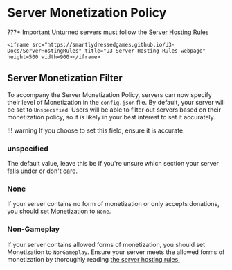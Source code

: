 # Server Monetization Policy

???+ Important
    Unturned servers must follow the [Server Hosting Rules](https://github.com/SmartlyDressedGames/U3-Docs/blob/master/ServerHostingRules.md)

    <iframe src="https://smartlydressedgames.github.io/U3-Docs/ServerHostingRules" title="U3 Server Hosting Rules webpage" height=500 width=900></iframe>

## Server Monetization Filter

To accompany the Server Monetization Policy, servers can now specify their level of Monetization in the `config.json` file. By default, your server will be set to `Unspecified`. Users will be able to filter out servers based on their monetization policy, so it is likely in your best interest to set it accurately.

!!! warning
    If you choose to set this field, ensure it is accurate.

### unspecified

The default value, leave this be if you're unsure which section your server falls under or don't care.

### None

If your server contains no form of monetization or only accepts donations, you should set Monetization to `None`.

### Non-Gameplay

If your server contains allowed forms of monetization, you should set Monetization to `NonGameplay`. Ensure your server meets the allowed forms of monetization by thoroughly reading [the server hosting rules.](https://github.com/SmartlyDressedGames/U3-Docs/blob/master/ServerHostingRules.md)
